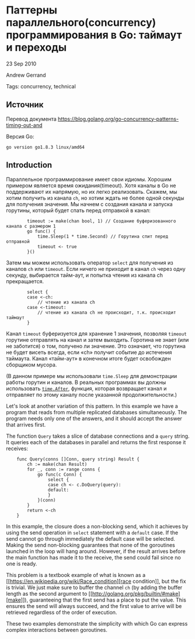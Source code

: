 # Паттерны параллельного(concurrency) программирования в Go: таймаут и переходы
23 Sep 2010

Andrew Gerrand

Tags: concurrency, technical

## Источник

Перевод документа https://blog.golang.org/go-concurrency-patterns-timing-out-and

Версия Go:
```
go version go1.8.3 linux/amd64
```

## Introduction

Параллельное программирование имеет свои идиомы. Хорошим примером является время ожидания(timeout). Хотя каналы в Go не поддерживают их напрямую, но их легко реализовать. Скажем, мы хотим получить из канала `ch`, но хотим ждать не более одной секунды для получения значения. Мы начнем с создания канала и запуска горутины, который будет спать перед отправкой в канал:

```golang
	    timeout := make(chan bool, 1) // Создание буферизованного канала с размером 1
	    go func() {
	        time.Sleep(1 * time.Second) // Горутина спит перед отправкой
	        timeout <- true
	    }()
```

Затем мы можем использовать оператор `select` для получения из каналов `ch` или `timeout`. Если ничего не приходит в канал `ch` через одну секунду, выбирается тайм-аут, и попытка чтения из канала ch прекращается.

```golang
	    select {
	    case <-ch:
			// чтение из канала ch
	    case <-timeout:
			// чтение из канала ch не происходит, т.к. происходит таймаут
	    }
```
Канал `timeout` буферизуется для хранение 1 значения, позволяя `timeout` горутине отправлять на канал и затем выходить. Горотина не знает (или не заботится) о том, получено ли значение. Это означает, что горутина не будет висеть всегда, если «ch» получит событие до истечения таймаута. Канал «тайм-аут» в конечном итоге будет освобожден сборщиком мусора.

(В данном примере мы использовали `time.Sleep` для демонстрации работы горутин и каналов. В реальных программах вы должны использовать [`time.After`](http://golang.org/pkg/time/#After), функция, которая возвращает канал и отправляет по этому каналу после указанной продолжительности.)

Let's look at another variation of this pattern. In this example we have a program that reads from multiple replicated databases simultaneously. The program needs only one of the answers, and it should accept the answer that arrives first.

The function `Query` takes a slice of database connections and a `query` string. It queries each of the databases in parallel and returns the first response it receives:
```golang
	func Query(conns []Conn, query string) Result {
	    ch := make(chan Result)
	    for _, conn := range conns {
	        go func(c Conn) {
	            select {
	            case ch <- c.DoQuery(query):
	            default:
	            }
	        }(conn)
	    }
	    return <-ch
	}
```
In this example, the closure does a non-blocking send, which it achieves by using the send operation in `select` statement with a `default` case. If the send cannot go through immediately the default case will be selected. Making the send non-blocking guarantees that none of the goroutines launched in the loop will hang around. However, if the result arrives before the main function has made it to the receive, the send could fail since no one is ready.

This problem is a textbook example of what is known as a [[https://en.wikipedia.org/wiki/Race_condition][race condition]], but the fix is trivial. We just make sure to buffer the channel `ch` (by adding the buffer length as the second argument to [[http://golang.org/pkg/builtin/#make][make]]), guaranteeing that the first send has a place to put the value. This ensures the send will always succeed, and the first value to arrive will be retrieved regardless of the order of execution.

These two examples demonstrate the simplicity with which Go can express complex interactions between goroutines.
